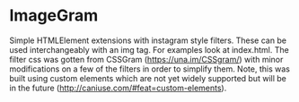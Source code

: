 # ImageGram
Simple HTMLElement extensions with instagram style filters. These can be used interchangeably with an img tag. 
For examples look at index.html.  The filter css was gotten from CSSGram (https://una.im/CSSgram/) with minor modifications on a few of the filters in order to simplify them.  Note, this was built using custom elements which are 
not yet widely supported but will be in the future (http://caniuse.com/#feat=custom-elements).  